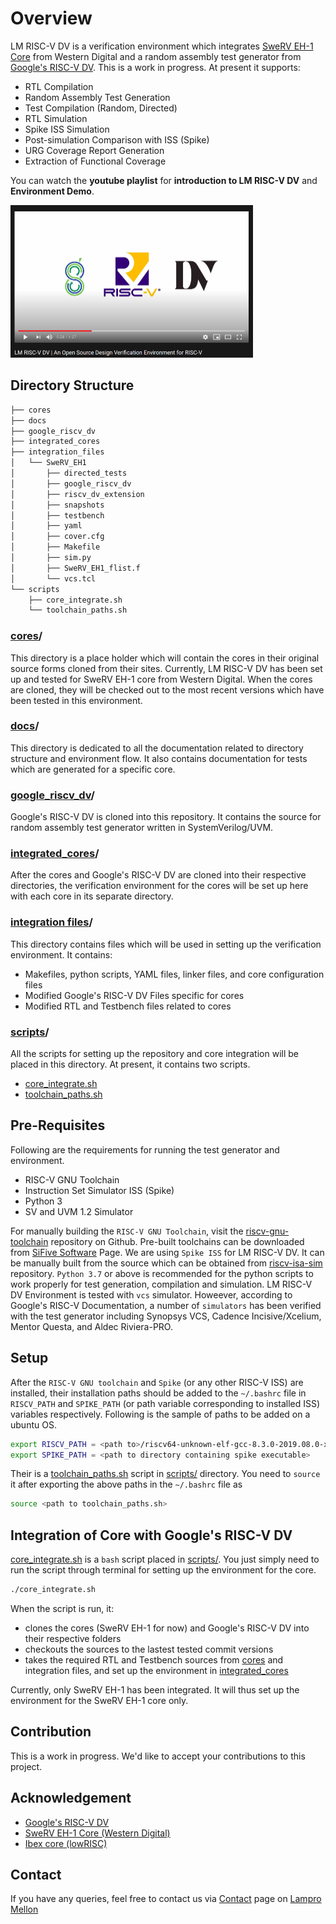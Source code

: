 # Overview

LM RISC-V DV is a verification environment which integrates [SweRV EH-1 Core](https://github.com/chipsalliance/Cores-SweRV) from Western Digital and a random assembly test generator from [Google's RISC-V DV](https://github.com/google/riscv-dv). This is a work in progress. At present it supports:

- RTL Compilation
- Random Assembly Test Generation
- Test Compilation (Random, Directed)
- RTL Simulation
- Spike ISS Simulation
- Post-simulation Comparison with ISS (Spike)
- URG Coverage Report Generation
- Extraction of Functional Coverage

You can watch the **youtube playlist** for **introduction to LM RISC-V DV** and **Environment Demo**.

[<img alt="LM RISC-V DV Thumbnail" src="docs/img/youtube_thumb.png" width=388 height=244>](https://www.youtube.com/watch?v=vGs8BuZhm5Q&list=PLLBoDLOd3AMSHjz4mMJsWfSNV-TZBWArQ)

## Directory Structure

```bash
├── cores
├── docs
├── google_riscv_dv
├── integrated_cores
├── integration_files
│   └── SweRV_EH1
│       ├── directed_tests
│       ├── google_riscv_dv
│       ├── riscv_dv_extension
│       ├── snapshots
│       ├── testbench
│       ├── yaml
│       ├── cover.cfg
│       ├── Makefile
│       ├── sim.py
│       ├── SweRV_EH1_flist.f
│       └── vcs.tcl
└── scripts
    ├── core_integrate.sh
    └── toolchain_paths.sh
```

### [cores](./cores)/

This directory is a place holder which will contain the cores in their original source forms cloned from their sites. Currently, LM RISC-V DV has been set up and tested for SweRV EH-1 core from Western Digital. When the cores are cloned, they will be checked out to the most recent versions which have been tested in this environment.  

### [docs](./docs)/

This directory is dedicated to all the documentation related to directory structure and environment flow. It also contains documentation for tests which are generated for a specific core.

### [google_riscv_dv](./google_riscv_dv)/

Google's RISC-V DV is cloned into this repository. It contains the source for random assembly test generator written in SystemVerilog/UVM.

### [integrated_cores](./integrated_cores)/

After the cores and Google's RISC-V DV are cloned into their respective directories, the verification environment for the cores will be set up here with each core in its separate directory.

### [integration files](./integration_files)/

This directory contains files which will be used in setting up the verification environment. It contains:

- Makefiles, python scripts, YAML files, linker files, and core configuration files
- Modified Google's RISC-V DV Files specific for cores
- Modified RTL and Testbench files related to cores

### [scripts](./scripts)/

All the scripts for setting up the repository and core integration will be placed in this directory. At present, it contains two scripts.

- [core_integrate.sh](./scripts/core_integrate.sh)
- [toolchain_paths.sh](./scripts/toolchain_paths.sh)

## Pre-Requisites

Following are the requirements for running the test generator and environment.

- RISC-V GNU Toolchain
- Instruction Set Simulator ISS (Spike)
- Python 3
- SV and UVM 1.2 Simulator

For manually building the `RISC-V GNU Toolchain`, visit the [riscv-gnu-toolchain](https://github.com/riscv/riscv-gnu-toolchain) repository on Github. Pre-built toolchains can be downloaded from [SiFive Software](https://www.sifive.com/software) Page. We are using `Spike ISS` for LM RISC-V DV. It can be manually built from the source which can be obtained from [riscv-isa-sim](https://github.com/riscv/riscv-isa-sim) repository. `Python 3.7` or above is recommended for the python scripts to work properly for test generation, compilation and simulation. LM RISC-V DV Environment is tested with `vcs` simulator. Howeever, according to Google's RISC-V Documentation, a number of `simulators` has been verified with the test generator including Synopsys VCS, Cadence Incisive/Xcelium, Mentor Questa, and Aldec Riviera-PRO.

## Setup

After the `RISC-V GNU toolchain` and `Spike` (or any other RISC-V ISS) are installed, their installation paths should be added to the `~/.bashrc` file in `RISCV_PATH` and `SPIKE_PATH` (or path variable corresponding to installed ISS) variables respectively. Following is the sample of paths to be added on a ubuntu OS.

```bash
export RISCV_PATH = <path to>/riscv64-unknown-elf-gcc-8.3.0-2019.08.0-x86_64-linux-ubuntu14
export SPIKE_PATH = <path to directory containing spike executable>
```

Their is a [toolchain_paths.sh](./scripts/toolchain_paths.sh) script in [scripts/](./scripts) directory. You need to `source` it after exporting the above paths in the `~/.bashrc` file as

```bash
source <path to toolchain_paths.sh>
```

## Integration of Core with Google's RISC-V DV

[core_integrate.sh](./scripts/core_integrate.sh) is a `bash` script placed in [scripts/](./scripts). You just simply need to run the script through terminal for setting up the environment for the core.

```bash
./core_integrate.sh
```

When the script is run, it:

- clones the cores (SweRV EH-1 for now) and Google's RISC-V DV into their respective folders
- checkouts the sources to the lastest tested commit versions
- takes the required RTL and Testbench sources from [cores](./cores) and integration files, and set up the environment in [integrated_cores](./integrated_cores)

Currently, only SweRV EH-1 has been integrated. It will thus set up the environment for the SweRV EH-1 core only.

## Contribution

This is a work in progress. We'd like to accept your contributions to this project.

## Acknowledgement

- [Google's RISC-V DV](https://github.com/google/riscv-dv)
- [SweRV EH-1 Core (Western Digital)](https://github.com/chipsalliance/Cores-SweRV)
- [Ibex core (lowRISC)](https://github.com/lowRISC/ibex)

## Contact

If you have any queries, feel free to contact us via [Contact](http://www.lampromellon.com/contact-us.php) page on [Lampro Mellon](http://www.lampromellon.com)

